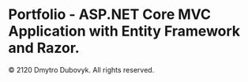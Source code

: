 # Portfolio - ASP.NET Core MVC Application with Entity Framework and Razor.
© 2120 Dmytro Dubovyk. All rights reserved.
